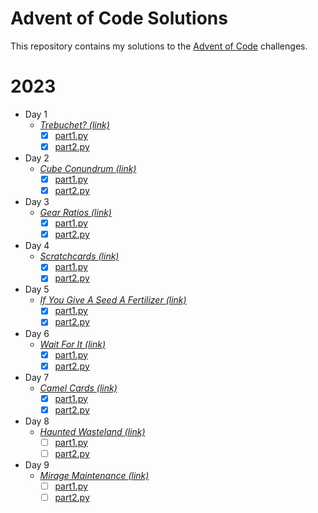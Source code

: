 # Advent of Code Solutions

This repository contains my solutions to the [Advent of Code](https://adventofcode.com/) challenges.

# 2023

- Day 1
  - [_Trebuchet? (link)_](https://adventofcode.com/2023/day/1)
    - [x] [part1.py](2023/Day01/part_1.py)
    - [x] [part2.py](2023/Day01/part_2.py)

- Day 2
  - [_Cube Conundrum (link)_](https://adventofcode.com/2023/day/2)
    - [x] [part1.py](2023/Day02/part_1.py)
    - [x] [part2.py](2023/Day02/part_2.py)

- Day 3
  - [_Gear Ratios (link)_](https://adventofcode.com/2023/day/3)
    - [x] [part1.py](2023/Day03/part_1.py)
    - [x] [part2.py](2023/Day03/part_2.py)

- Day 4
  - [_Scratchcards (link)_](https://adventofcode.com/2023/day/4)
    - [x] [part1.py](2023/Day04/part_1.py) 
    - [x] [part2.py](2023/Day04/part_2.py)

- Day 5
  - [_If You Give A Seed A Fertilizer (link)_](https://adventofcode.com/2023/day/5)
    - [x] [part1.py](2023/Day05/part_1.py)
    - [x] [part2.py](2023/Day05/part_2.py)

- Day 6
  - [_Wait For It (link)_](https://adventofcode.com/2023/day/6)
    - [x] [part1.py](2023/Day06/part_1.py)
    - [x] [part2.py](2023/Day06/part_2.py)

- Day 7
  - [_Camel Cards (link)_](https://adventofcode.com/2023/day/7)
    - [x] [part1.py](2023/Day07/part_1.py)
    - [x] [part2.py](2023/Day07/part_2.py)

- Day 8
  - [_Haunted Wasteland (link)_](https://adventofcode.com/2023/day/8)
    - [ ] [part1.py](2023/Day08/part_1.py)
    - [ ] [part2.py](2023/Day08/part_2.py)

- Day 9
  - [_Mirage Maintenance (link)_](https://adventofcode.com/2023/day/9)
    - [ ] [part1.py](2023/Day09/part_1.py)
    - [ ] [part2.py](2023/Day09/part_2.py)